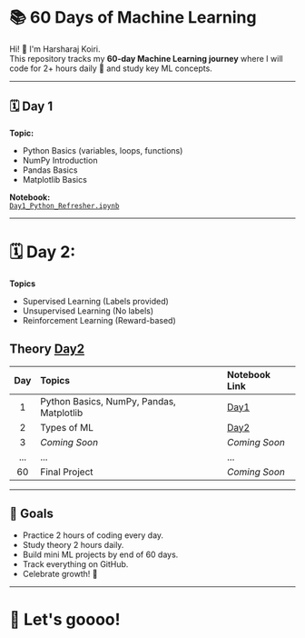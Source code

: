 # 📚 60 Days of Machine Learning

Hi! 👋 I'm Harsharaj Koiri.  
This repository tracks my **60-day Machine Learning journey** where I will code for 2+ hours daily 🚀 and study key ML concepts.

---

## 🗓️ Day 1

**Topic:**  
- Python Basics (variables, loops, functions)
- NumPy Introduction
- Pandas Basics
- Matplotlib Basics

**Notebook:**  
[`Day1_Python_Refresher.ipynb`](./Day1/Day1_Python_Refresher.ipynb)

---

# 🗓️ Day 2:

**Topics**
- Supervised Learning (Labels provided)
- Unsupervised Learning (No labels)
- Reinforcement Learning (Reward-based)

**Theory**
[Day2](./Day2/Day2_Theory.md)
---

| Day | Topics | Notebook Link |
|:---:|:-------|:--------------|
| 1 | Python Basics, NumPy, Pandas, Matplotlib | [Day1](./Day1/Day1_Python_Refresher.ipynb) |
| 2 | Types of ML | [Day2](./Day2/Day2_Theory.md) |
| 3 | *Coming Soon* | *Coming Soon* |
| ... | ... | ... |
| 60 | Final Project | *Coming Soon* |

---

## 🎯 Goals
- Practice 2 hours of coding every day.
- Study theory 2 hours daily.
- Build mini ML projects by end of 60 days.
- Track everything on GitHub.
- Celebrate growth! 🎉

---

# 🚀 Let's goooo!
